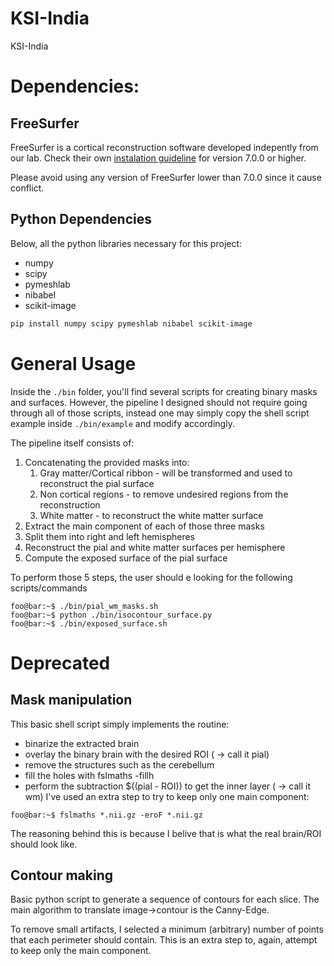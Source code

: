 # KSI-India
 KSI-India

# Dependencies:

## FreeSurfer
FreeSurfer is a cortical reconstruction software developed indepently from our lab. Check their own [instalation guideline](https://surfer.nmr.mgh.harvard.edu/fswiki/DownloadAndInstall) for version 7.0.0 or higher.

Please avoid using any version of FreeSurfer lower than 7.0.0 since it cause conflict.

## Python Dependencies
Below, all the python libraries necessary for this project:
- numpy
- scipy
- pymeshlab
- nibabel
- scikit-image
```python
pip install numpy scipy pymeshlab nibabel scikit-image
```

# General Usage
Inside the `./bin` folder, you'll find several scripts for creating binary masks and surfaces. However, the pipeline I designed should not require going through all of those scripts, instead one may simply copy the shell script example inside `./bin/example` and modify accordingly.

The pipeline itself consists of:
1. Concatenating the provided masks into:
    1. Gray matter/Cortical ribbon - will be transformed and used to reconstruct the pial surface
    2. Non cortical regions - to remove undesired regions from the reconstruction
    3. White matter - to reconstruct the white matter surface
2. Extract the main component of each of those three masks
3. Split them into right and left hemispheres
4. Reconstruct the pial and white matter surfaces per hemisphere
5. Compute the exposed surface of the pial surface

To perform those 5 steps, the user should e looking for the following scripts/commands

```console
foo@bar:~$ ./bin/pial_wm_masks.sh
foo@bar:~$ python ./bin/isocontour_surface.py
foo@bar:~$ ./bin/exposed_surface.sh
```




# Deprecated
## Mask manipulation
This basic shell script simply implements the routine:
 - binarize the extracted brain
 - overlay the binary brain with the desired ROI ( -> call it pial)
 - remove the structures such as the cerebellum
 - fill the holes with fslmaths -fillh
 - perform the subtraction $((pial - ROI)) to get the inner layer ( -> call it wm)
I've used an extra step to try to keep only one main component:

```console
foo@bar:~$ fslmaths *.nii.gz -eroF *.nii.gz
```

The reasoning behind this is because I belive that is what the real brain/ROI should look like.

## Contour making
Basic python script to generate a sequence of contours for each slice. The main algorithm to translate image->contour is the Canny-Edge.

To remove small artifacts, I selected a minimum (arbitrary) number of points that each perimeter should contain. This is an extra step to, again, attempt to keep only the main component.